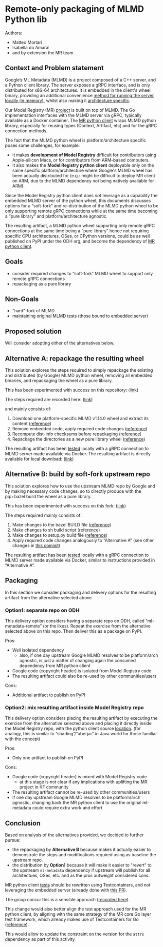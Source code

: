 # Remote-only packaging of MLMD Python lib

Authors: 
- Matteo Mortari
- Isabella do Amaral
- and by extension the MR team

## Context and Problem statement

Google’s ML Metadata (MLMD) is a project composed of a C++ server, and a Python client library.
The server exposes a gRPC interface, and is only distributed for x86-64 architectures.
It is embedded in the client's wheel binary, providing an additional convenience [method for running the server locally (in memory)](https://www.tensorflow.org/tfx/guide/mlmd#metadata_storage_backends_and_store_connection_configuration), 
whilst also making it [architecture specific](https://pypi.org/project/ml-metadata/1.14.0/#files).

Our Model Registry (MR) [project](https://docs.google.com/document/d/1G-pjdGaS2kLELsB5kYk_D4AmH-fTfnCnJOhJ8xENjx0/edit?usp=sharing) is built on top of MLMD. The Go implementation interfaces with the MLMD server via gRPC, typically available as a Docker container. The [MR python client](https://github.com/opendatahub-io/model-registry/tree/main/clients/python#readme) wraps MLMD python library, especially for reusing types (Context, Artifact, etc) and for the gRPC connection methods.

The fact that the MLMD python wheel is platform/architecture specific poses some challenges, for example:

* It makes **development of Model Registry** difficult for contributors using Apple-silicon Macs, or for contributors from ARM-based computers.
* It also makes the **Model Registry python client** deployable only on the same specific platform/architecture where Google's MLMD wheel has been actually distributed for (e.g.: might be difficult to deploy MR client on ARM, due to the MLMD dependency not being natively available for ARM).

Since the Model Registry python client does _not_ leverage as a capability the embedded MLMD server of the python wheel, this documents discusses options for a “soft-fork” and re-distribution of the MLMD python wheel to be only supporting remote gRPC connections while at the same time becoming a “pure library” and platform/architecture agnostic.

The resulting artifact, a MLMD python wheel supporting only remote gRPC connections at the same time being a “pure library” hence not requiring specific CPU architectures, OSes, or CPython versions, could be as well published on PyPI under the ODH org, and become the dependency of [MR python client](/clients/python/README.md).


## Goals

* consider required changes to “soft-fork” MLMD wheel to support only remote gRPC connections
* repackaging as a pure library


## Non-Goals

* “hard”-fork of MLMD
* maintaining original MLMD tests (those bound to embedded server)


## Proposed solution

Will consider adopting either of the alternatives below.


## Alternative A: repackage the resulting wheel

This solution explores the steps required to simply repackage the existing and distributed (by Google) MLMD python wheel, removing all embedded binaries, and repackaging the wheel as a pure library.

This has been experimented with success on this repository: ([link](https://github.com/tarilabs/ml-metadata-remote))

The steps required are recorded here: ([link](https://github.com/tarilabs/ml-metadata-remote/commits/v1.14.0))

and mainly consists of:

1. Download one platform-specific MLMD v1.14.0 wheel and extract its content ([reference](https://github.com/tarilabs/ml-metadata-remote/commit/39dd0c7dcd063e0440a6354017445dada8423f0c#diff-b335630551682c19a781afebcf4d07bf978fb1f8ac04c6bf87428ed5106870f5))
2. Remove embedded code, apply required code changes ([reference](https://github.com/tarilabs/ml-metadata-remote/commit/bcb1f0ffd37600e056342aff39e154bb35422668#diff-f363c85a1cf3536a48a7b721b02a6999b80a08b9c305d185327e87e2769b6f21))
3. Recompute dist-info checksums before repackaging ([reference](https://github.com/tarilabs/ml-metadata-remote/commit/fda125fb742ab8ecf4a7153705717d8b50f59326#diff-53bdc596caf062825dbb42b65e5b2305db70d2e533c03bc677b13cc8c7cfd236))
4. Repackage the directories as a new pure library wheel ([reference](https://github.com/tarilabs/ml-metadata-remote/commit/5d199f808eea0cb7ba78a0702be8de3306477df8))

The resulting artifact has been [tested](https://github.com/tarilabs/ml-metadata-remote#readme:~:text=Testing%20with%20launching%20a%20local%20server) locally with a gRPC connection to MLMD server made available via Docker. The resulting artifact is directly available for local download: ([link](https://github.com/tarilabs/ml-metadata-remote/releases/tag/1.14.0))


## Alternative B: build by soft-fork upstream repo

This solution explores how to use the upstream MLMD repo by Google and by making necessary code changes, so to directly produce with the pip+bazel build the wheel as a pure library.

This has been experimented with success on this fork: ([link](https://github.com/tarilabs/ml-metadata/commits/remote-r1.14.0))

The steps required mainly consists of:

1. Make changes to the bazel BUILD file ([reference](https://github.com/tarilabs/ml-metadata/commit/079aeb3a9da69eb960e428a7866e279d0bfb533b#diff-c8858dec4f58c1d8a280af8c117ff8480f7ed4ae863b96e1ba20b52f83222aab))
2. Make changes to sh build script ([reference](https://github.com/tarilabs/ml-metadata/commit/079aeb3a9da69eb960e428a7866e279d0bfb533b#diff-125a2f247ce39f711e1c8a77f430bd5b1b865cd10b5c5fef0d9140d276c617f2))
3. Make changes to setup.py build file ([reference](https://github.com/tarilabs/ml-metadata/commit/079aeb3a9da69eb960e428a7866e279d0bfb533b#diff-60f61ab7a8d1910d86d9fda2261620314edcae5894d5aaa236b821c7256badd7))
4. Apply required code changes analogously to “Alternative A” (see other changes in [this commit](https://github.com/tarilabs/ml-metadata/commit/079aeb3a9da69eb960e428a7866e279d0bfb533b))

The resulting artifact has been [tested](https://github.com/tarilabs/ml-metadata/commit/794ec39d97e3ac70db2ca18fcf5807c44f339f0b) locally with a gRPC connection to MLMD server made available via Docker, similar to instructions provided in “Alternative A”.


## Packaging

In this section we consider packaging and delivery options for the resulting artifact from the alternative selected above.


### Option1: separate repo on ODH

This delivery option considers having a separate repo on ODH, called “ml-metadata-remote” (or the likes). Repeat the exercise from the alternative selected above on this repo. Then deliver this as a package on PyPI.

Pros:

* Well isolated dependency
    * also, if one day upstream Google MLMD resolves to be platform/arch agnostic, is just a matter of changing again the consumed dependency from MR python client
* Google code (copyright header) is isolated from Model Registry code
* The resulting artifact could also be re-used by other communities/users

Cons:

* Additional artifact to publish on PyPI


### Option2: mix resulting artifact inside Model Registry repo

This delivery option considers placing the resulting artifact by executing the exercise from the alternative selected above and placing it directly inside the Model Registry repo, with the python client source [location](https://github.com/opendatahub-io/model-registry/tree/main/clients/python). (for analogy, this is similar to “shading”/”uberjar” in Java world for those familiar with the concept)

Pros:

* Only one artifact to publish on PyPI

Cons:

* Google code (copyright header) is mixed with Model Registry code
    * at this stage is not clear if any implications with uplifting the MR project in KF community
* The resulting artifact cannot be re-used by other communities/users
* If one day upstream Google MLMD resolves to be platform/arch agnostic, changing back the MR python client to use the original ml-metadata could require extra work and effort


## Conclusion

Based on analysis of the alternatives provided, we decided to further pursue:
- the repackaging by **Alternative B** because makes it actually easier to demonstrate the steps and modifications required using as baseline the upstream repo.
- the distribution by **Option1** because it will make it easier to "revert" to the upstream `ml-metadata` dependency if upstream will publish for all architectues, OSes, etc. and as the pros outweight considered cons.

MR python client [tests](https://github.com/opendatahub-io/model-registry/blob/259b39320953bf05942dcec1fb5ec74f7eb5d4a7/clients/python/tests/conftest.py#L19) should be rewritten using Testcontainers, and not leveraging the embedded server (already done with [this PR](https://github.com/opendatahub-io/model-registry/pull/225)).

The group concur this is a sensible approach ([recorded here](https://redhat-internal.slack.com/archives/C05LGBNUK9C/p1700763823505259?thread_ts=1700427888.670999&cid=C05LGBNUK9C)).

This change would also better align the test approach used for the MR python client, by aligning with the same strategy of the MR core Go layer test framework, which already makes use of Testcontainers for Go ([reference](https://github.com/opendatahub-io/model-registry/blob/259b39320953bf05942dcec1fb5ec74f7eb5d4a7/internal/testutils/test_container_utils.go#L59)).

This would allow to update the constraint on the version for the `attrs` dependency as part of this activity.
